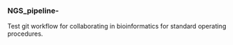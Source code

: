 ### NGS_pipeline-

Test git workflow for collaborating in bioinformatics for standard operating procedures.
